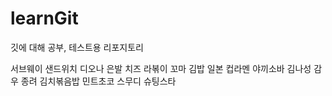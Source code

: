 # learnGit
깃에 대해 공부, 테스트용 리포지토리


서브웨이 샌드위치
디오나
은발
치즈 라볶이
꼬마 김밥
일본 컵라멘
야끼소바
김나성
감우
종려
김치볶음밥
민트초코 스무디
슈팅스타
